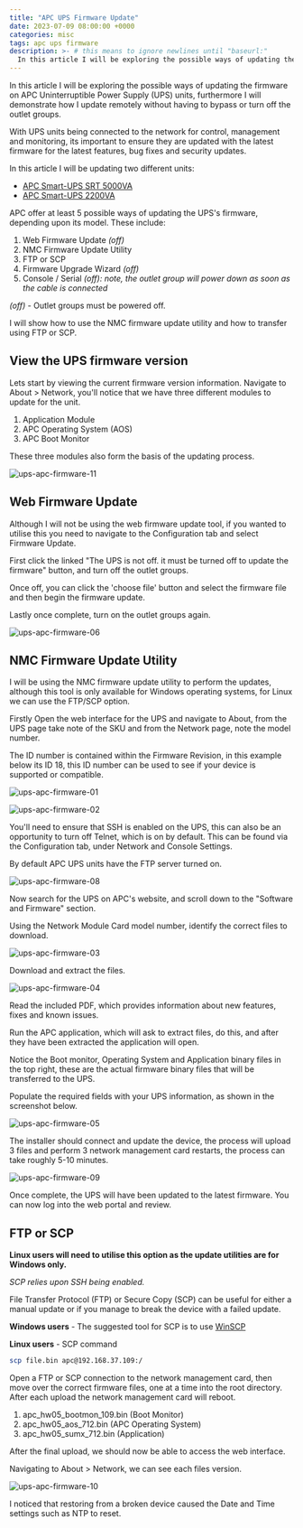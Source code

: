 ```yaml
---
title: "APC UPS Firmware Update"
date: 2023-07-09 08:00:00 +0000
categories: misc
tags: apc ups firmware
description: >- # this means to ignore newlines until "baseurl:"
  In this article I will be exploring the possible ways of updating the firmware on APC Uninterruptible Power Supply units, furthermore I will demonstrate how I update remotely without having to bypass or turn off the outlet groups.
---
```


In this article I will be exploring the possible ways of updating the firmware on APC Uninterruptible Power Supply (UPS) units, furthermore I will demonstrate how I update remotely without having to bypass or turn off the outlet groups.

With UPS units being connected to the network for control, management and monitoring, its important to ensure they are updated with the latest firmware for the latest features, bug fixes and security updates.

In this article I will be updating two different units:

* [APC Smart-UPS SRT 5000VA](https://www.apc.com/ae/en/product/SRT5KRMXLI/apc-smartups-srt-5000va-rm-230v/)
* [APC Smart-UPS 2200VA](https://www.apc.com/ae/en/product/SMT2200RMI2U/apc-smartups-line-interactive-2200va-rackmount-2u-230v-8x-iec-c13+1x-iec-c19-outlets-smartslot-avr-lcd/)

APC offer at least 5 possible ways of updating the UPS's firmware, depending upon its model. These include:

1. Web Firmware Update *(off)*
2. NMC Firmware Update Utility
3. FTP or SCP
4. Firmware Upgrade Wizard *(off)*
5. Console / Serial *(off): note, the outlet group will power down as soon as the cable is connected*

*(off)* - Outlet groups must be powered off.

I will show how to use the NMC firmware update utility and how to transfer using FTP or SCP.

## View the UPS firmware version

Lets start by viewing the current firmware version information. Navigate to About > Network, you'll notice that we have three different modules to update for the unit.

1. Application Module
2. APC Operating System (AOS)
3. APC Boot Monitor

These three modules also form the basis of the updating process.

![ups-apc-firmware-11](/assets/images/posts/ups-apc-firmware-11.png)

## Web Firmware Update

Although I will not be using the web firmware update tool, if you wanted to utilise this you need to navigate to the Configuration tab and select Firmware Update.

First click the linked "The UPS is not off. it must be turned off to update the firmware" button, and turn off the outlet groups.

Once off, you can click the 'choose file' button and select the firmware file and then begin the firmware update.

Lastly once complete, turn on the outlet groups again.

![ups-apc-firmware-06](/assets/images/posts/ups-apc-firmware-06.png)

## NMC Firmware Update Utility

I will be using the NMC firmware update utility to perform the updates, although this tool is only available for Windows operating systems, for Linux we can use the FTP/SCP option.

Firstly Open the web interface for the UPS and navigate to About, from the UPS page take note of the SKU and from the Network page, note the model number.

The ID number is contained within the Firmware Revision, in this example below its ID 18, this ID number can be used to see if your device is supported or compatible.

![ups-apc-firmware-01](/assets/images/posts/ups-apc-firmware-01.png)

![ups-apc-firmware-02](/assets/images/posts/ups-apc-firmware-02.png)

You'll need to ensure that SSH is enabled on the UPS, this can also be an opportunity to turn off Telnet, which is on by default. This can be found via the Configuration tab, under Network and Console Settings.

By default APC UPS units have the FTP server turned on.

![ups-apc-firmware-08](/assets/images/posts/ups-apc-firmware-08.png)

Now search for the UPS on APC's website, and scroll down to the "Software and Firmware" section.

Using the Network Module Card model number, identify the correct files to download.

![ups-apc-firmware-03](/assets/images/posts/ups-apc-firmware-03.png)

Download and extract the files.

![ups-apc-firmware-04](/assets/images/posts/ups-apc-firmware-04.png)

Read the included PDF, which provides information about new features, fixes and known issues.

Run the APC application, which will ask to extract files, do this, and after they have been extracted the application will open.

Notice the Boot monitor, Operating System and Application binary files in the top right, these are the actual firmware binary files that will be transferred to the UPS.

Populate the required fields with your UPS information, as shown in the screenshot below.

![ups-apc-firmware-05](/assets/images/posts/ups-apc-firmware-05.png)

The installer should connect and update the device, the process will upload 3 files and perform 3 network management card restarts, the process can take roughly 5-10 minutes.

![ups-apc-firmware-09](/assets/images/posts/ups-apc-firmware-09.png)

Once complete, the UPS will have been updated to the latest firmware. You can now log into the web portal and review.

## FTP or SCP

**Linux users will need to utilise this option as the update utilities are for Windows only.**

*SCP relies upon SSH being enabled.*

File Transfer Protocol (FTP) or Secure Copy (SCP) can be useful for either a manual update or if you manage to break the device with a failed update.

**Windows users** - The suggested tool for SCP is to use [WinSCP](https://winscp.net/eng/index.php)

**Linux users** - SCP command

```bash
scp file.bin apc@192.168.37.109:/
```

Open a FTP or SCP connection to the network management card, then move over the correct firmware files, one at a time into the root directory. After each upload the network management card will reboot.

1. apc_hw05_bootmon_109.bin (Boot Monitor)
2. apc_hw05_aos_712.bin (APC Operating System)
3. apc_hw05_sumx_712.bin (Application)

After the final upload, we should now be able to access the web interface.

Navigating to About > Network, we can see each files version.

![ups-apc-firmware-10](/assets/images/posts/ups-apc-firmware-10.png)

I noticed that restoring from a broken device caused the Date and Time settings such as NTP to reset.
